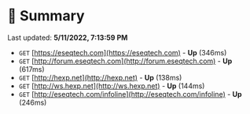 # 📖 Summary
Last updated: **5/11/2022, 7:13:59 PM**

- `GET` [https://eseqtech.com](https://eseqtech.com) - **Up** (346ms)
- `GET` [http://forum.eseqtech.com](http://forum.eseqtech.com) - **Up** (617ms)
- `GET` [http://hexp.net](http://hexp.net) - **Up** (138ms)
- `GET` [http://ws.hexp.net](http://ws.hexp.net) - **Up** (144ms)
- `GET` [http://eseqtech.com/infoline](http://eseqtech.com/infoline) - **Up** (246ms)
